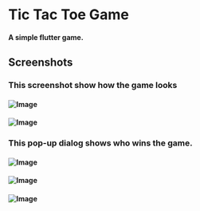 # Tic Tac Toe Game
#### A simple flutter game.
## Screenshots
### This screenshot show how the game looks
#### ![Image](https://github.com/AbinPS23/tic-tac-toe/blob/master/android/screenshots/Game%20.jpg)

#### ![Image](https://github.com/AbinPS23/tic-tac-toe/blob/master/android/screenshots/Game%20Play.jpg)

### This pop-up dialog shows who wins the game.
#### ![Image](https://github.com/AbinPS23/tic-tac-toe/blob/master/android/screenshots/Player%202%20Wins.jpg)

#### ![Image](https://github.com/AbinPS23/tic-tac-toe/blob/master/android/screenshots/Player%201%20Wins.jpg.jpg)

#### ![Image](https://github.com/AbinPS23/tic-tac-toe/blob/master/android/screenshots/Game%20Draw.jpg)
